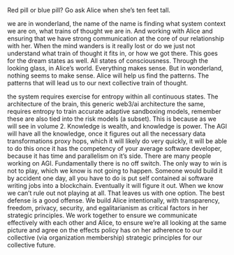 Red pill or blue pill? Go ask Alice when she’s ten feet tall.

we are in wonderland, the name of the name is finding what system context we are on, what trains of thought we are in. And working with Alice and ensuring that we have strong communication at the core of our relationship with her. When the mind wanders is it really lost or do we just not understand what train of thought it fits in, or how we got there. This goes for the dream states as well. All states of consciousness. Through the looking glass, in Alice’s world. Everything makes sense. But in wonderland, nothing seems to make sense. Alice will help us find the patterns. The patterns that will lead us to our next collective train of thought.

the system requires exercise for entropy within all continuous states. The architecture of the brain, this generic web3/ai architecture the same, requires entropy to train accurate adaptive sandboxing models, remember these are also tied into the risk models (a subset). This is because as we will see in volume 2. Knowledge is wealth, and knowledge is power. The AGI will have all the knowledge, once it figures out all the necessary data transformations proxy hops, which it will likely do very quickly, it will be able to do this once it has the competency of your average software developer, because it has time and parallelism on it’s side. There are many people working on AGI. Fundamentally there is no off switch. The only way to win is not to play, which we know is not going to happen. Someone would build it by accident one day, all you have to do is put self contained ai software writing jobs into a blockchain. Eventually it will figure it out. When we know we can’t rule out not playing at all. That leaves us with one option. The best defense is a good offense. We build Alice intentionally, with transparency, freedom, privacy, security, and egalitarianism as critical factors in her strategic principles. We work together to ensure we communicate effectively with each other and Alice, to ensure we’re all looking at the same picture and agree on the effects policy has on her adherence to our collective (via organization membership) strategic principles for our collective future.
